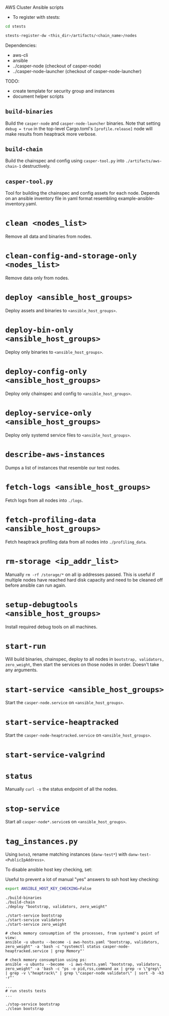 AWS Cluster Ansible scripts

- To register with stests:
```bash
cd stests

stests-register-dw <this_dir>/artifacts/<chain_name>/nodes
```

Dependencies:

- aws-cli
- ansible
- ../casper-node (checkout of casper-node)
- ../casper-node-launcher (checkout of casper-node-launcher)

TODO:
- create template for security group and instances
- document helper scripts

## `build-binaries`

Build the `casper-node` and `casper-node-launcher` binaries. Note that setting `debug = true` in the top-level Cargo.toml's `[profile.release]` node will make results from heaptrack more verbose.

## `build-chain`

Build the chainspec and config using `casper-tool.py` into `./artifacts/aws-chain-1` destructively.

## `casper-tool.py`

Tool for building the chainspec and config assets for each node. Depends on an ansible inventory file in yaml format resembling example-ansible-inventory.yaml.

# `clean <nodes_list>`

Remove all data and binaries from nodes.

# `clean-config-and-storage-only <nodes_list>`

Remove data only from nodes.

# `deploy <ansible_host_groups>`

Deploy assets and binaries to `<ansible_host_groups>`.

# `deploy-bin-only <ansible_host_groups>`

Deploy only binaries to `<ansible_host_groups>`.

# `deploy-config-only <ansible_host_groups>`

Deploy only chainspec and config to `<ansible_host_groups>`.

# `deploy-service-only <ansible_host_groups>`

Deploy only systemd service files to `<ansible_host_groups>`.

# `describe-aws-instances`

Dumps a list of instances that resemble our test nodes.

# `fetch-logs <ansible_host_groups>`

Fetch logs from all nodes into `./logs`.

# `fetch-profiling-data <ansible_host_groups>`

Fetch heaptrack profiling data from all nodes into `./profiling_data`.

# `rm-storage <ip_addr_list>`

Manually `rm -rf /storage/*` on all ip addresses passed. This is useful if multiple nodes have reached hard disk capacity and need to be cleaned off before ansible can run again.

# `setup-debugtools <ansible_host_groups>`

Install required debug tools on all machines.

# `start-run`

Will build binaries, chainspec, deploy to all nodes in `bootstrap, validators, zero_weight`, then start the services on those nodes in order. Doesn't take any arguments.

# `start-service <ansible_host_groups>`

Start the `casper-node.service` on `<ansible_host_groups>`.

# `start-service-heaptracked`

Start the `casper-node-heaptracked.service` on `<ansible_host_groups>`.

# `start-service-valgrind`

# `status`

Manually `curl -s` the status endpoint of all the nodes.

# `stop-service`

Start all `casper-node*.service`s on `<ansible_host_groups>`.

# `tag_instances.py`

Using `boto3`, rename matching instances (`danw-test*`) with `danw-test-<PublicIpAddress>`.

To disable ansible host key checking, set: 

Useful to prevent a lot of manual "yes" answers to ssh host key checking:
```bash
export ANSIBLE_HOST_KEY_CHECKING=False
```

```
./build-binaries
./build-chain
./deploy "bootstrap, validators, zero_weight"

./start-service bootstrap
./start-service validators 
./start-service zero_weight 

# check memory consumption of the processes, from systemd's point of view:
ansible -u ubuntu --become -i aws-hosts.yaml "bootstrap, validators, zero_weight" -a 'bash -c "systemctl status casper-node-heaptracked.service | grep Memory"'

# check memory consumption using ps:
ansible -u ubuntu --become  -i aws-hosts.yaml "bootstrap, validators, zero_weight" -a 'bash -c "ps -o pid,rss,command ax | grep -v \"grep\" | grep -v \"heaptrack\" | grep \"casper-node validator\" | sort -b -k3 -r"'

...
# run stests tests
...

./stop-service bootstrap
./clean bootstrap
```

